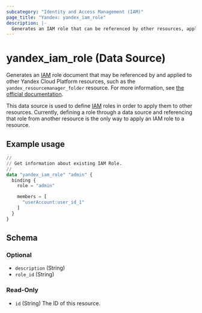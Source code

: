 ```yaml
---
subcategory: "Identity and Access Management (IAM)"
page_title: "Yandex: yandex_iam_role"
description: |-
  Generates an IAM role that can be referenced by other resources, applying the role to them.
---
```


# yandex_iam_role (Data Source)

Generates an [IAM](https://yandex.cloud/docs/iam/) role document that may be referenced by and applied to other Yandex Cloud Platform resources, such as the `yandex_resourcemanager_folder` resource. For more information, see [the official documentation](https://yandex.cloud/docs/iam/concepts/access-control/roles).

This data source is used to define [IAM](https://yandex.cloud/docs/iam/) roles in order to apply them to other resources. Currently, defining a role through a data source and referencing that role from another resource is the only way to apply an IAM role to a resource.

## Example usage

```terraform
//
// Get information about existing IAM Role.
//
data "yandex_iam_role" "admin" {
  binding {
    role = "admin"

    members = [
      "userAccount:user_id_1"
    ]
  }
}
```

<!-- schema generated by tfplugindocs -->
## Schema

### Optional

- `description` (String)
- `role_id` (String)

### Read-Only

- `id` (String) The ID of this resource.
